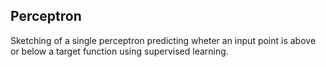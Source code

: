 ## Perceptron

Sketching of a single perceptron predicting wheter an input point is above or below a target function using supervised learning.
